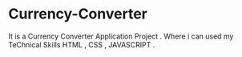 # Currency-Converter

It is a Currency Converter Application Project . Where i can used my TeChnical Skills HTML , CSS , JAVASCRIPT .
